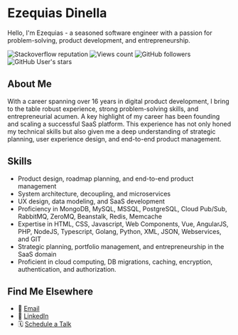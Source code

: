 # Ezequias Dinella

Hello, I'm Ezequias - a seasoned software engineer with a passion for problem-solving, product development, and entrepreneurship.

<img alt="Stackoverflow reputation" src="https://img.shields.io/stackexchange/stackoverflow/r/1442476" /> <img alt="Views count" src="https://komarev.com/ghpvc/?username=edinella&color=brightgreen" /> <img alt="GitHub followers" src="https://img.shields.io/github/followers/edinella"> <img alt="GitHub User's stars" src="https://img.shields.io/github/stars/edinella?affiliations=OWNER%2CCOLLABORATOR">

## About Me

With a career spanning over 16 years in digital product development, I bring to the table robust experience, strong problem-solving skills, and entrepreneurial acumen. A key highlight of my career has been founding and scaling a successful SaaS platform. This experience has not only honed my technical skills but also given me a deep understanding of strategic planning, user experience design, and end-to-end product management.

## Skills

- Product design, roadmap planning, and end-to-end product management
- System architecture, decoupling, and microservices
- UX design, data modeling, and SaaS development
- Proficiency in MongoDB, MySQL, MSSQL, PostgreSQL, Cloud Pub/Sub, RabbitMQ, ZeroMQ, Beanstalk, Redis, Memcache
- Expertise in HTML, CSS, Javascript, Web Components, Vue, AngularJS, PHP, NodeJS, Typescript, Golang, Python, XML, JSON, Webservices, and GIT
- Strategic planning, portfolio management, and entrepreneurship in the SaaS domain
- Proficient in cloud computing, DB migrations, caching, encryption, authentication, and authorization.

## Find Me Elsewhere

- 📧 [Email](mailto:ezequias.net@gmail.com)
- 💼 [LinkedIn](https://www.linkedin.com/in/edinella)
- 🗓️ [Schedule a Talk](https://cal.com/ezequias)
